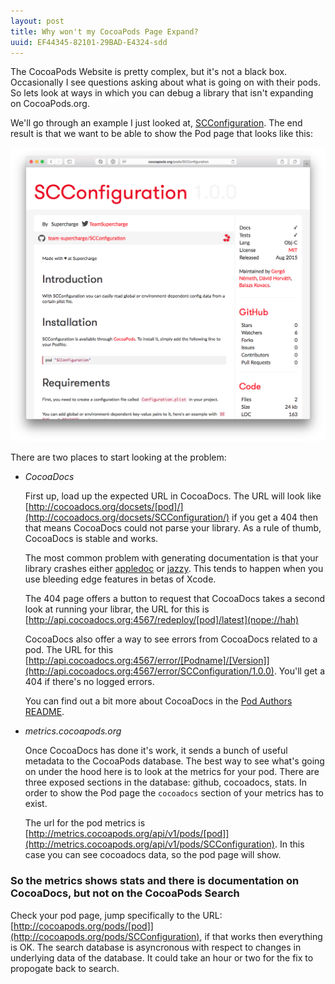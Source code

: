 ```yaml
---
layout: post
title: Why won't my CocoaPods Page Expand?
uuid: EF44345-82101-29BAD-E4324-sdd
---
```


The CocoaPods Website is pretty complex, but it's not a black box. Occasionally I see questions asking about what is going on with their pods. So lets look at ways in which you can debug a library that isn't expanding on CocoaPods.org.

We'll go through an example I just looked at, [SCConfiguration](http://cocoapods.org/pods/SCConfiguration). The end result is that we want to be able to show the Pod page that looks like this:

![Sccconfig Pod Page](../assets/images/sccconfig-pod-page.png)

There are two places to start looking at the problem:

* *CocoaDocs*

  First up, load up the expected URL in CocoaDocs. The URL will look like [http://cocoadocs.org/docsets/[pod]/](http://cocoadocs.org/docsets/SCConfiguration/) if you get a 404 then that means CocoaDocs could not parse your library. 
  As a rule of thumb, CocoaDocs is stable and works. 
  
  The most common problem with generating documentation is that your library crashes either [appledoc](http://appledoc.gentlebytes.com/appledoc/) or [jazzy](https://github.com/realm/jazzy). This tends to happen when you use bleeding edge features in betas of Xcode.
  
  The 404 page offers a button to request that CocoaDocs takes a second look at running your librar, the URL for this is [http://api.cocoadocs.org:4567/redeploy/[pod]/latest](nope://hah)
  
  CocoaDocs also offer a way to see errors from CocoaDocs related to a pod. The URL for this [http://api.cocoadocs.org:4567/error/[Podname]/[Version]](http://api.cocoadocs.org:4567/error/SCConfiguration/1.0.0). You'll get a 404 if there's no logged errors.
  
  You can find out a bit more about CocoaDocs in the [Pod Authors README](http://cocoadocs.org/readme/).

* *metrics.cocoapods.org*

  Once CocoaDocs has done it's work, it sends a bunch of useful metadata to the CocoaPods database. The best way to see what's going on under the hood here is to look at the metrics for your pod. There are three exposed sections in the database: github, cocoadocs, stats. In order to show the Pod page the `cocoadocs` section of your metrics has to exist.
  
  The url for the pod metrics is [http://metrics.cocoapods.org/api/v1/pods/[pod]](http://metrics.cocoapods.org/api/v1/pods/SCConfiguration). In this case you can see cocoadocs data, so the pod page will show.
  
### So the metrics shows stats and there is documentation on CocoaDocs, but not on the CocoaPods Search

Check your pod page, jump specifically to the URL: [http://cocoapods.org/pods/[pod]](http://cocoapods.org/pods/SCConfiguration), if that works then everything is OK. The search database is asyncronous with respect to changes in underlying data of the database. It could take an hour or two for the fix to propogate back to search.